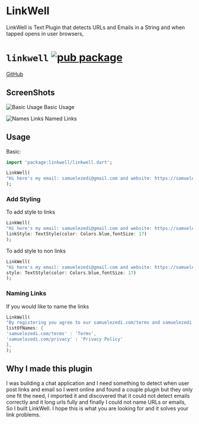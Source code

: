 # LinkWell

LinkWell is Text Plugin that detects URLs and Emails in a String and when tapped opens in user browsers,

# `linkwell` [![pub package](https://img.shields.io/badge/pub-0.1.2-brightgreen)](https://pub.dartlang.org/packages/linkwell)

[GitHub](https://github.com/samuelezedi/linkwell)

## ScreenShots

![Basic Usage](https://raw.githubusercontent.com/samuelezedi/linkwell/master/assets/images/sc2.jpeg)
Basic Usage

![Names Links](https://raw.githubusercontent.com/samuelezedi/linkwell/master/assets/images/sc.jpeg)
Named Links

## Usage

Basic:

```dart
import 'package:linkwell/linkwell.dart';

LinkWell(
"Hi here's my email: samuelezedi@gmail.com and website: https://samuelezed.com"
);
```

### Add Styling

To add style to links

```dart
LinkWell(
"Hi here's my email: samuelezedi@gmail.com and website: https://samuelezed.com",
linkStyle: TextStyle(color: Colors.blue,fontSize: 17)
);
```

To add style to non links

```dart
LinkWell(
"Hi here's my email: samuelezedi@gmail.com and website: https://samuelezed.com",
style: TextStyle(color: Colors.blue,fontSize: 17)
);
```

### Naming Links

If you would like to name the links

```dart
LinkWell(
"By registering you agree to our samuelezedi.com/terms and samuelezedi.com/privacy",
listOfNames: {
'samuelezedi.com/terms' : 'Terms',
'samuelezedi.com/privacy' : 'Privacy Policy'
},
);
```

## Why I made this plugin

I was building a chat application and I need something to detect when user post links and email
so I went online and found a couple plugin but they only one fit the need, I imported it and discovered
that it could not detect emails correctly and it long urls fully and finally I could not name URLs or emails, So I built LinkWell.
I hope this is what you are looking for and it solves your link problems.
